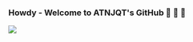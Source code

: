 ### Howdy - Welcome to ATNJQT's GitHub 🤠 🦾 👋

![](https://github-readme-stats.vercel.app/api?username=atnjqt&count_private=true&theme=blue-green&show_icons=true)

<!--
**atnjqt/atnjqt** is a ✨ _special_ ✨ repository because its `README.md` (this file) appears on your GitHub profile.

Here are some ideas to get you started:

- 🔭 I’m currently working on ...
- 🌱 I’m currently learning ...
- 👯 I’m looking to collaborate on ...
- 🤔 I’m looking for help with ...
- 💬 Ask me about ...
- 📫 How to reach me: ...
- 😄 Pronouns: ...
- ⚡ Fun fact: ...
-->
